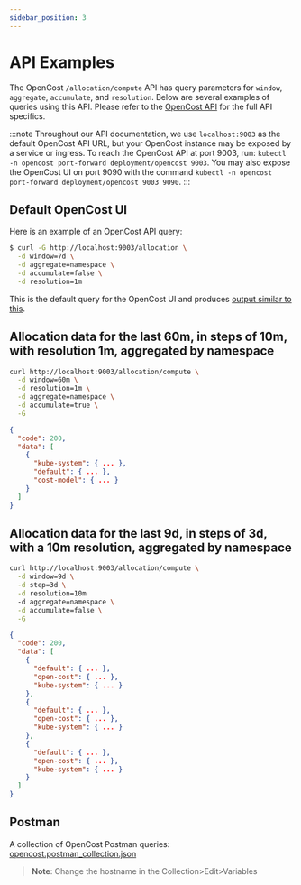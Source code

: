 ```yaml
---
sidebar_position: 3
---
```


# API Examples

The OpenCost `/allocation/compute` API has query parameters for `window`, `aggregate`, `accumulate`, and `resolution`. Below are several examples of queries using this API. Please refer to the [OpenCost API](api) for the full API specifics.

:::note
Throughout our API documentation, we use `localhost:9003` as the default OpenCost API URL, but your OpenCost instance may be exposed by a service or ingress. To reach the OpenCost API at port 9003, run: `kubectl -n opencost port-forward deployment/opencost 9003`. You may also expose the OpenCost UI on port 9090 with the command `kubectl -n opencost port-forward deployment/opencost 9003 9090`.
:::

## Default OpenCost UI

Here is an example of an OpenCost API query:

```sh
$ curl -G http://localhost:9003/allocation \
  -d window=7d \
  -d aggregate=namespace \
  -d accumulate=false \
  -d resolution=1m
```

This is the default query for the OpenCost UI and produces [output similar to this](/example-output.json).

## Allocation data for the last 60m, in steps of 10m, with resolution 1m, aggregated by namespace

```sh
curl http://localhost:9003/allocation/compute \
  -d window=60m \
  -d resolution=1m \
  -d aggregate=namespace \
  -d accumulate=true \
  -G
```

```json
{
  "code": 200,
  "data": [
    {
      "kube-system": { ... },
      "default": { ... },
      "cost-model": { ... }
    }
  ]
}
```

## Allocation data for the last 9d, in steps of 3d, with a 10m resolution, aggregated by namespace

```sh
curl http://localhost:9003/allocation/compute \
  -d window=9d \
  -d step=3d \
  -d resolution=10m
  -d aggregate=namespace \
  -d accumulate=false \
  -G
```

```json
{
  "code": 200,
  "data": [
    {
      "default": { ... },
      "open-cost": { ... },
      "kube-system": { ... }
    },
    {
      "default": { ... },
      "open-cost": { ... },
      "kube-system": { ... }
    },
    {
      "default": { ... },
      "open-cost": { ... },
      "kube-system": { ... }
    }
  ]
}
```

## Postman

A collection of OpenCost Postman queries: [opencost.postman_collection.json](https://raw.githubusercontent.com/opencost/opencost/develop/docs/opencost.postman_collection.json)

> **Note**: Change the hostname in the Collection>Edit>Variables

